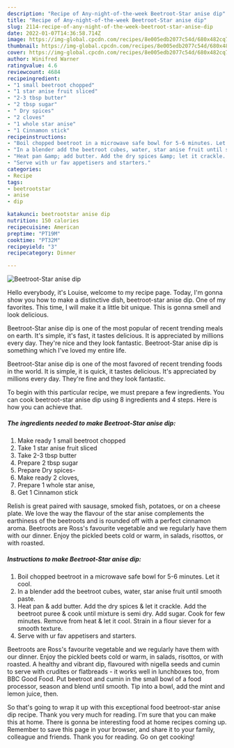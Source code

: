 ```yaml
---
description: "Recipe of Any-night-of-the-week Beetroot-Star anise dip"
title: "Recipe of Any-night-of-the-week Beetroot-Star anise dip"
slug: 2114-recipe-of-any-night-of-the-week-beetroot-star-anise-dip
date: 2022-01-07T14:36:58.714Z
image: https://img-global.cpcdn.com/recipes/8e005edb2077c54d/680x482cq70/beetroot-star-anise-dip-recipe-main-photo.jpg
thumbnail: https://img-global.cpcdn.com/recipes/8e005edb2077c54d/680x482cq70/beetroot-star-anise-dip-recipe-main-photo.jpg
cover: https://img-global.cpcdn.com/recipes/8e005edb2077c54d/680x482cq70/beetroot-star-anise-dip-recipe-main-photo.jpg
author: Winifred Warner
ratingvalue: 4.6
reviewcount: 4684
recipeingredient:
- "1 small beetroot chopped"
- "1 star anise fruit sliced"
- "2-3 tbsp butter"
- "2 tbsp sugar"
- " Dry spices"
- "2 cloves"
- "1 whole star anise"
- "1 Cinnamon stick"
recipeinstructions:
- "Boil chopped beetroot in a microwave safe bowl for 5-6 minutes. Let it cool."
- "In a blender add the beetroot cubes, water, star anise fruit until smooth paste."
- "Heat pan &amp; add butter. Add the dry spices &amp; let it crackle. Add the beetroot puree &amp; cook until mixture is semi dry. Add sugar. Cook for few minutes. Remove from heat &amp; let it cool. Strain in a flour siever for a smooth texture."
- "Serve with ur fav appetisers and starters."
categories:
- Recipe
tags:
- beetrootstar
- anise
- dip

katakunci: beetrootstar anise dip 
nutrition: 150 calories
recipecuisine: American
preptime: "PT19M"
cooktime: "PT32M"
recipeyield: "3"
recipecategory: Dinner

---
```



![Beetroot-Star anise dip](https://img-global.cpcdn.com/recipes/8e005edb2077c54d/680x482cq70/beetroot-star-anise-dip-recipe-main-photo.jpg)

Hello everybody, it's Louise, welcome to my recipe page. Today, I'm gonna show you how to make a distinctive dish, beetroot-star anise dip. One of my favorites. This time, I will make it a little bit unique. This is gonna smell and look delicious.

Beetroot-Star anise dip is one of the most popular of recent trending meals on earth. It's simple, it's fast, it tastes delicious. It is appreciated by millions every day. They're nice and they look fantastic. Beetroot-Star anise dip is something which I've loved my entire life.

Beetroot-Star anise dip is one of the most favored of recent trending foods in the world. It is simple, it is quick, it tastes delicious. It&#39;s appreciated by millions every day. They&#39;re fine and they look fantastic.


To begin with this particular recipe, we must prepare a few ingredients. You can cook beetroot-star anise dip using 8 ingredients and 4 steps. Here is how you can achieve that.

<!--inarticleads1-->

##### The ingredients needed to make Beetroot-Star anise dip:

1. Make ready 1 small beetroot chopped
1. Take 1 star anise fruit sliced
1. Take 2-3 tbsp butter
1. Prepare 2 tbsp sugar
1. Prepare  Dry spices-
1. Make ready 2 cloves,
1. Prepare 1 whole star anise,
1. Get 1 Cinnamon stick


Relish is great paired with sausage, smoked fish, potatoes, or on a cheese plate. We love the way the flavour of the star anise complements the earthiness of the beetroots and is rounded off with a perfect cinnamon aroma. Beetroots are Ross&#39;s favourite vegetable and we regularly have them with our dinner. Enjoy the pickled beets cold or warm, in salads, risottos, or with roasted. 

<!--inarticleads2-->

##### Instructions to make Beetroot-Star anise dip:

1. Boil chopped beetroot in a microwave safe bowl for 5-6 minutes. Let it cool.
1. In a blender add the beetroot cubes, water, star anise fruit until smooth paste.
1. Heat pan &amp; add butter. Add the dry spices &amp; let it crackle. Add the beetroot puree &amp; cook until mixture is semi dry. Add sugar. Cook for few minutes. Remove from heat &amp; let it cool. Strain in a flour siever for a smooth texture.
1. Serve with ur fav appetisers and starters.


Beetroots are Ross&#39;s favourite vegetable and we regularly have them with our dinner. Enjoy the pickled beets cold or warm, in salads, risottos, or with roasted. A healthy and vibrant dip, flavoured with nigella seeds and cumin to serve with crudites or flatbreads - it works well in lunchboxes too, from BBC Good Food. Put beetroot and cumin in the small bowl of a food processor, season and blend until smooth. Tip into a bowl, add the mint and lemon juice, then. 

So that's going to wrap it up with this exceptional food beetroot-star anise dip recipe. Thank you very much for reading. I'm sure that you can make this at home. There is gonna be interesting food at home recipes coming up. Remember to save this page in your browser, and share it to your family, colleague and friends. Thank you for reading. Go on get cooking!
